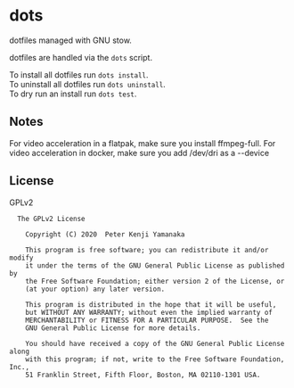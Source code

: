 # dots

dotfiles managed with GNU stow.

dotfiles are handled via the `dots` script.  

To install all dotfiles run `dots install`.  
To uninstall all dotfiles run `dots uninstall`.  
To dry run an install run `dots test`.  


## Notes

For video acceleration in a flatpak, make sure you install ffmpeg-full.
For video acceleration in docker, make sure you add /dev/dri as a --device

## License

GPLv2

```
  The GPLv2 License

    Copyright (C) 2020  Peter Kenji Yamanaka

    This program is free software; you can redistribute it and/or modify
    it under the terms of the GNU General Public License as published by
    the Free Software Foundation; either version 2 of the License, or
    (at your option) any later version.

    This program is distributed in the hope that it will be useful,
    but WITHOUT ANY WARRANTY; without even the implied warranty of
    MERCHANTABILITY or FITNESS FOR A PARTICULAR PURPOSE.  See the
    GNU General Public License for more details.

    You should have received a copy of the GNU General Public License along
    with this program; if not, write to the Free Software Foundation, Inc.,
    51 Franklin Street, Fifth Floor, Boston, MA 02110-1301 USA.
```
